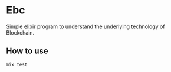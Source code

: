 # Ebc

Simple elixir program to understand the underlying technology of Blockchain.

## How to use

```
mix test
```